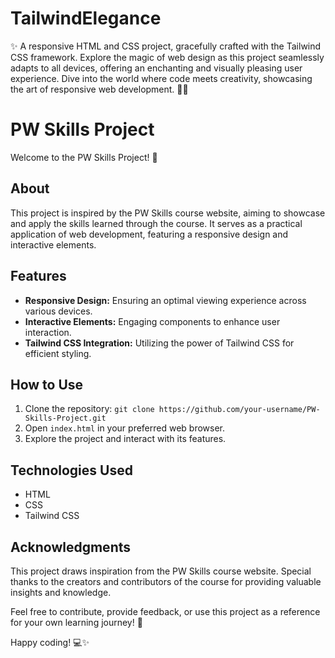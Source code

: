 # TailwindElegance
✨ A responsive HTML and CSS project, gracefully crafted with the Tailwind CSS framework. Explore the magic of web design as this project seamlessly adapts to all devices, offering an enchanting and visually pleasing user experience. Dive into the world where code meets creativity, showcasing the art of responsive web development. 🚀🎨

# PW Skills Project

Welcome to the PW Skills Project! 🚀

## About
This project is inspired by the PW Skills course website, aiming to showcase and apply the skills learned through the course. It serves as a practical application of web development, featuring a responsive design and interactive elements.

## Features
- **Responsive Design:** Ensuring an optimal viewing experience across various devices.
- **Interactive Elements:** Engaging components to enhance user interaction.
- **Tailwind CSS Integration:** Utilizing the power of Tailwind CSS for efficient styling.

## How to Use
1. Clone the repository: `git clone https://github.com/your-username/PW-Skills-Project.git`
2. Open `index.html` in your preferred web browser.
3. Explore the project and interact with its features.

## Technologies Used
- HTML
- CSS
- Tailwind CSS

## Acknowledgments
This project draws inspiration from the PW Skills course website. Special thanks to the creators and contributors of the course for providing valuable insights and knowledge.

Feel free to contribute, provide feedback, or use this project as a reference for your own learning journey! 🌟

Happy coding! 💻✨
